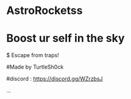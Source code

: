 # AstroRocketss
# Boost ur self in the sky
$ Escape from traps!

#Made by TurtleSh0ck

#discord : https://discord.gg/WZrzbsJ


...
